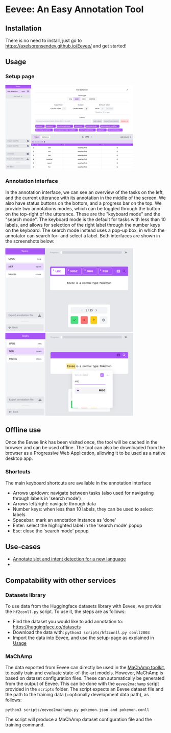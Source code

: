 # Eevee: An Easy Annotation Tool

## Installation
There is no need to install, just go to https://axelsorensendev.github.io/Eevee/ and get started!

## Usage
### Setup page

<img src="docs/slot-detection.png" width="400px">

### Annotation interface
In the annotation interface, we can see an overview of the tasks on the left,
and the current utterance with its annotation in the middle of the screen. We
also have status buttons on the bottom, and a progress bar on the top. We
provide two annotations modes, which can be toggled through the button on the
top-right of  the utterance. These are the "keyboard mode" and the "search
mode". The keyboard mode is the default for tasks with less than 10 labels, and
allows for selection of the right label through the number keys on the
keyboard. The search mode instead uses a pop-up box, in which the annotator can
search for- and select a label. Both interfaces are shown in the screenshots
below:

<img src="docs/annotate-key.png" width="400px">
<img src="docs/annotate-search.png" width="400px">

## Offline use
Once the Eevee link has been visited once, the tool will be cached in the browser and can be used offline.
The tool can also be downloaded from the browser as a Progressive Web Application, allowing it to be used as a native desktop app. 

### Shortcuts
The main keyboard shortcuts are available in the annotation interface
* Arrows up/down: navigate between tasks (also used for navigating through labels in 'search mode')
* Arrows left/right: navigate through data
* Number keys: when less than 10 labels, they can be used to select labels
* Spacebar: mark an annotation instance as 'done'
* Enter: select the highlighted label in the 'search mode' popup
* Esc: close the 'search mode' popup

## Use-cases
- [Annotate slot and intent detection for a new language](docs/xsid.md)
- 

## Compatability with other services
### Datasets library
To use data from the Huggingface datasets library with Eevee, we provide the `hf2conll.py` script. To use it, the steps are as follows:

* Find the dataset you would like to add annotation to: https://huggingface.co/datasets
* Download the data with: `python3 scripts/hf2conll.py conll2003`
* Import the data into Eevee, and use the setup-page as explained in [Usage](#usage)

### MaChAmp
The data exported from Eevee can directly be used in the [MaChAmp toolkit](https://github.com/machamp-nlp/), to easily train
and evaluate state-of-the-art models. However, MaChAmp is based on dataset configuration files. These can automatically be 
generated from the output of Eevee. This can be done with the `eevee2machamp` script provided in the `scripts` folder. The 
script expects an Eevee dataset file and the path to the training data (+optionally development data path), as follows:

```
python3 scripts/eevee2machamp.py pokemon.json and pokemon.conll
```

The script will produce a MaChAmp dataset configuration file and the training command.

